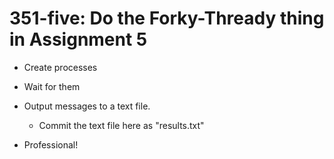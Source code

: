 # 351-five: Do the Forky-Thready thing in Assignment 5

- Create processes

- Wait for them

- Output messages to a text file.

   - Commit the text file here as "results.txt"

- Professional!

  
